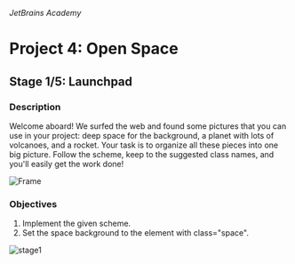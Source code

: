 *JetBrains Academy*
# Project 4: Open Space

## Stage 1/5: Launchpad

### Description
Welcome aboard! We surfed the web and found some pictures that you can use in your project: deep space for the background, a planet with lots of volcanoes, and a rocket. Your task is to organize all these pieces into one big picture. Follow the scheme, keep to the suggested class names, and you'll easily get the work done!

![Frame](https://user-images.githubusercontent.com/31639106/118384169-27f43a00-b62e-11eb-9115-ea037f262882.png)

### Objectives
1. Implement the given scheme.
1. Set the space background to the element with class="space".

![stage1](https://user-images.githubusercontent.com/31639106/118384124-cf24a180-b62d-11eb-92ce-f0fd1fe7ebec.png)